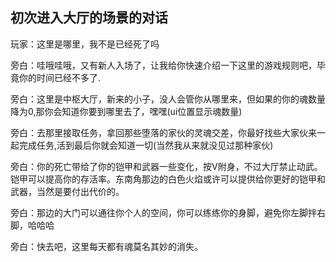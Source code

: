 ## 初次进入大厅的场景的对话

玩家：这里是哪里，我不是已经死了吗

旁白：哇哦哇哦，又有新人入场了，让我给你快速介绍一下这里的游戏规则吧，毕竟你的时间已经不多了.

旁白：这里是中枢大厅，新来的小子，没人会管你从哪里来，但如果的你的魂数量降为0,那你会知道你要到哪里去了，嘿嘿(ui位置显示魂数量)

旁白：去那里接取任务，拿回那些堕落的家伙的灵魂交差，你最好找些大家伙来一起完成任务,活到最后你就会知道一切(当然我从来就没见过那种家伙)

旁白：你的死亡带给了你的铠甲和武器一些变化，按V附身，不过大厅禁止动武。铠甲可以提高你的存活率。东南角那边的白色火焰或许可以提供给你更好的铠甲和武器，当然是要付出代价的。

旁白：那边的大门可以通往你个人的空间，你可以练练你的身脚，避免你左脚拌右脚，哈哈哈

旁白：快去吧，这里每天都有魂莫名其妙的消失。


